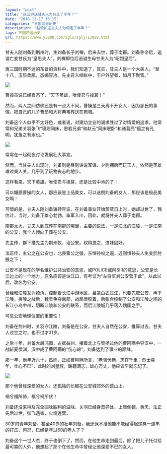 ```yaml
---
layout: "post"
title: "赵云护送甘夫人为何走了半年？"
date: "2018-12-17 16:15"
categories: "三国两晋历史"
description: "赵云护送甘夫人为何走了半年？"
tags: 三国两晋历史
url: https://www.y5000.com/zgls/sglj/13059.html
---
```






甘夫人随刘备到荆州时，生刘备长子刘禅，后来去世，葬于南郡。刘备称帝后，追谥亡妾甘氏为“皇思夫人”。刘禅即位后追谥生母甘夫人为“昭烈皇后”。

离三国时期不远的东晋的资料中，我们知道了，其实，甘夫人是一个大美人。“至十八，玉质柔肌，态媚容冶。先主召入绡帐中，于户外望者，如月下聚雪。”

![](https://img.y5000.com/uploads/allimg/170210/1452553014-0.jpg)

曹操虽说已经表态了，“天下英雄，唯使君与操耳！”

然而，两人之间仿佛还是有一点大不同，曹操是三天离不开女人，因为邹氏的事情，把自己的儿子曹昂和大将典韦葬送在宛城。

刘备这个人似乎不太好色，或者说，对建功立业的渴求胜过了对情爱的追求。他常常和兄弟关羽张飞“寝则同床，恩若兄弟”和赵云“同床眠卧”和诸葛亮“孤之有孔明，犹鱼之有水也。”

![](https://img.y5000.com/uploads/allimg/170210/145255D44-1.jpg)

常常在一起彻夜讨论发展壮大事宜。

然而，当甘夫人出现时，刘备则是昼则讲说军谋，夕则拥后而玩玉人，依然是英雄难过美人关，几乎到了玩物丧志的地步。

这样看来，天下英雄，唯使君与操耳，还是比较中肯的了！

可以媚惑曹操的女人，那应该是上品美女，可以迷倒刘备的女人，那应该是极品美女啊！

可惜的是，甘夫人随刘备辗转奔波，在刘备事业开始蒸蒸日上时，她却过世了，我估计，当时，刘备正雄心勃勃，率军入川，因此，就将甘夫人葬于南郡。

南郡太大，甘夫人到底葬在南郡的哪里，主要的说法，一是江北的江陵，一是江南的公安，我个人倾向于葬在公安。

先主传，群下推先主为荆州牧，治公安。权稍畏之，进妹固好。

法正传，主公之在公安也，北畏曹公之强，东惮孙权之逼，近则惧孙夫人生变於肘腋之下；

公安不是现在的学名维护公共治安的意思，或POLICE或阿SIR的意思，公安是长江边上的一个地方，原名应该是油江口，有考证为“左将军刘公安营于此”，从此以后，改名为公安。

曾经和江陵互为犄角，控制着长江中游地区，吕蒙白衣过江，也要先取公安，再下江陵。夷陵之战后，魏吴争夺南郡，战局很胶着，后张合控制了公安和江陵之间的长江小岛中州，切断江陵和公安的联系，而后江陵城几乎落入魏国之手。

可见公安地理位置的重要性！

刘备在荆州时，关羽守江陵，刘备是在公安，甘夫人自然在公安，推算过去，甘夫人过世之时，也不过才31岁。

之后十年，刘备大展鸿图，占据益州，接着北上与赞扬过他的曹阿瞒争夺汉中，一战斩夏侯渊，汉中成了曹阿瞒的“伤心岭”，刘备达到了事业的巅峰。

那一年，他年近六十，然而，正如曹阿瞒所言，“老骥伏枥，志在千里；烈士暮年，壮心不已”，此时的刘皇叔，踌躇满志，雄心万丈，他应该早就忘记了。

![](https://img.y5000.com/uploads/allimg/170210/8-1F210144949225.jpg)

那个他曾经深爱的女人，还孤独的长眠在公安城郊外的荒山上。

祸兮福所倚，福兮祸所伏！

刘备还没来得及完全回味胜利的滋味，关羽已经身首异处，上庸倒魏，黄忠，法正先后过世，张飞遇害，火烧连营，

30岁的青年刘备，甚至40岁的壮年刘备，我还保不准他能不能经得起这样一连串的打击，何况，已经是年过60的老人了？

刘备这个一世人杰，终于也倒下了，然而，在他生命走到最后，除了把儿子托付给最可靠的人外，他想起了那个在他生命中曾经让他深爱不已的女人。
